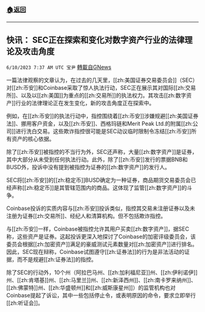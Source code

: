 ###  [:house:返回](README.md)
---


## 快讯： SEC正在探索和变化对数字资产行业的法律理论及攻击角度
`6/10/2023 7:37 AM UTC 宝尹` [轉載自GNews](https://gnews.org/articles/1373633)

一篇法律观察的文章认为，在过去的几天里，[[zh:美国证券交易委员会]]（SEC）对[[zh:币安]]和Coinbase采取了惊人执法行动，SEC正在展示其对国际[[zh:交易所]]、以及以[[zh:美国]]为重点的[[zh:交易所]]的执法权力。其攻击[[zh:数字资产]]行业的法律理论正在发生变化，新的攻击角度正在探索中。

例如，在[[zh:币安]]的执法行动中，指控围绕着[[zh:币安]]涉嫌规避[[zh:美国证券法]]、挪用客户资金，以及[[zh:币安]]、西格玛链和Merit Peak Ltd.的附属[[zh:公司]]进行洗白交易。这些欺诈指控很可能是SEC动议临时限制令冻结[[zh:币安]]所有资产的核心依据。

除了[[zh:币安]]被指控的不当行为外，SEC还声称，大量[[zh:数字资产]]是证券，其中大部分从未受到任何执法行动。此外，除了[[zh:币安]]发行的票据BNB和BUSD外，投诉中没有提到被指控为证券的[[zh:数字资产]]的发行人。

SEC将[[zh:币安]]的[[zh:稳定币]]BUSD确定为一种证券，商品期货交易委员会已经声称[[zh:稳定币]]是其管辖范围内的商品。这体现了监管[[zh:数字资产]]的斗争。

Coinbase投诉的实质内容与[[zh:币安]]投诉类似，指控其交易未注册证券以及未注册为证券[[zh:交易所]]、经纪人和清算机构。但不包括欺诈指控。

与[[zh:币安]]一样，Coinbase被指控允许其用户买卖[[zh:数字资产]]，据SEC称，这些资产是证券。这起投诉更深入地探讨了Coinbase的加密评级委员会，该委员会根据[[zh:加密资产]]满足的豪威测试元素数量对[[zh:加密资产]]进行排名。因此，SEC现在辩称，Coinbase试图遵守[[zh:证券法]]的行为是非法活动的证据，而不是规避[[zh:证券法]]的指控。

除了SEC的行动外，10个州（阿拉巴马州、[[zh:加利福尼亚]]州、[[zh:伊利诺伊]]州、[[zh:肯塔基]]州、[[zh:马里兰]]州、[[zh:新泽西州]]、[[zh:南卡罗来纳州]]、[[zh:佛蒙特]]州、[[zh:华盛顿州]]和[[zh:威斯康星州]]）的监管机构也对Coinbase提起了诉讼，其中一些包括停止令，或表明原因的命令，要求立即举行[[zh:听证会]]。
